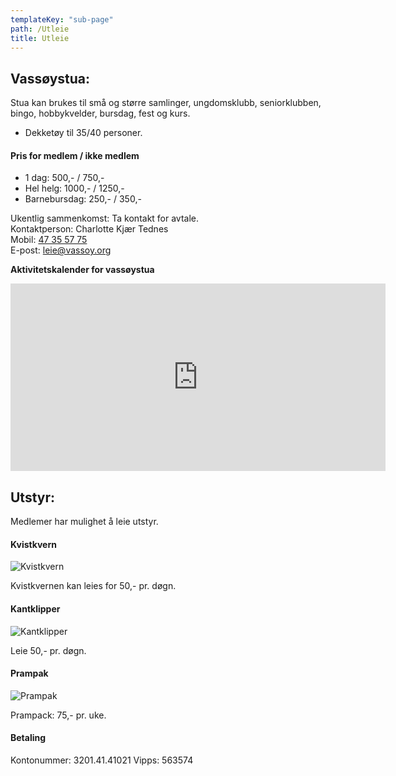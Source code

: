 ```yaml
---
templateKey: "sub-page"
path: /Utleie
title: Utleie
---
```


## Vassøystua:

Stua kan brukes til små og større samlinger, ungdomsklubb, seniorklubben, bingo, hobbykvelder, bursdag, fest og kurs.

- Dekketøy til 35/40 personer.

#### Pris for medlem / ikke medlem

- 1 dag: 500,- / 750,-
- Hel helg: 1000,- / 1250,-
- Barnebursdag: 250,- / 350,-

Ukentlig sammenkomst: Ta kontakt for avtale.<br>
Kontaktperson: Charlotte Kjær Tednes<br>
Mobil: [47 35 57 75](tel:47355775)<br>
E-post: [leie@vassoy.org](mailto:leie@vassoy.org)<br>

**Aktivitetskalender for vassøystua**

<iframe src="https://calendar.google.com/calendar/embed?height=600&amp;wkst=2&amp;bgcolor=%23ffffff&amp;ctz=Europe%2FCopenhagen&amp;src=NDk4OGdhNTJlbHNyMDl2bGVlbDRsOGs0OGdAZ3JvdXAuY2FsZW5kYXIuZ29vZ2xlLmNvbQ&amp;color=%23009688&amp;hl=no&amp;showTitle=0&amp;showPrint=0&amp;showTabs=0&amp;showCalendars=0&amp;showTz=0&amp;showDate=1" style="border-width:0" width="600" height="300" frameborder="0" scrolling="no"></iframe>

## Utstyr:

Medlemer har mulighet å leie utstyr.

#### Kvistkvern

![Kvistkvern](/img/kvistkvern.jpg)

Kvistkvernen kan leies for 50,- pr. døgn.

#### Kantklipper

![Kantklipper](/img/kantklipper.jpg)

Leie 50,- pr. døgn.

#### Prampak

![Prampak](/img/prampak.jpg)

Prampack: 75,- pr. uke.

#### Betaling

Kontonummer: 3201.41.41021
Vipps: 563574

